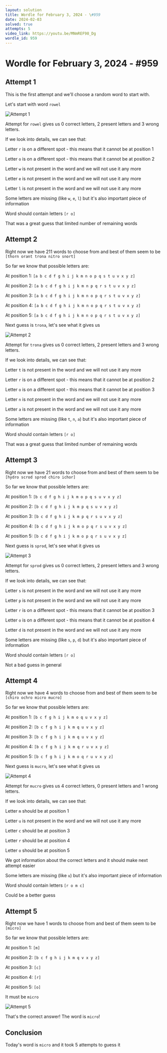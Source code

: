 ```yaml
---
layout: solution
title: Wordle for February 3, 2024 - \#959
date: 2024-02-03
solved: true
attempts: 5
video_link: https://youtu.be/MNmREF98_Dg
wordle_id: 959
---
```


# Wordle for February 3, 2024 - \#959

## Attempt 1

This is the first attempt and we'll choose a random word to start with.

Let's start with word `rowel`

![Attempt 1](2024-02-03/attempt-1.png)

Attempt for `rowel` gives us 0 correct letters, 2 present letters and 3 wrong letters.

If we look into details, we can see that:

Letter `r` is on a different spot - this means that it cannot be at position 1

Letter `o` is on a different spot - this means that it cannot be at position 2

Letter `w` is not present in the word and we will not use it any more

Letter `e` is not present in the word and we will not use it any more

Letter `l` is not present in the word and we will not use it any more

Some letters are missing (like `w`, `e`, `l`) but it's also important piece of information

Word should contain letters `[r o]`

That was a great guess that limited number of remaining words



## Attempt 2

Right now we have 211 words to choose from and best of them seem to be `[thorn orant trona nitro snort]`

So far we know that possible letters are:

At position 1: `[a b c d f g h i j k m n o p q s t u v x y z]`

At position 2: `[a b c d f g h i j k m n p q r s t u v x y z]`

At position 3: `[a b c d f g h i j k m n o p q r s t u v x y z]`

At position 4: `[a b c d f g h i j k m n o p q r s t u v x y z]`

At position 5: `[a b c d f g h i j k m n o p q r s t u v x y z]`

Next guess is `trona`, let's see what it gives us

![Attempt 2](2024-02-03/attempt-2.png)

Attempt for `trona` gives us 0 correct letters, 2 present letters and 3 wrong letters.

If we look into details, we can see that:

Letter `t` is not present in the word and we will not use it any more

Letter `r` is on a different spot - this means that it cannot be at position 2

Letter `o` is on a different spot - this means that it cannot be at position 3

Letter `n` is not present in the word and we will not use it any more

Letter `a` is not present in the word and we will not use it any more

Some letters are missing (like `t`, `n`, `a`) but it's also important piece of information

Word should contain letters `[r o]`

That was a great guess that limited number of remaining words



## Attempt 3

Right now we have 21 words to choose from and best of them seem to be `[hydro scrod sprod chiro ichor]`

So far we know that possible letters are:

At position 1: `[b c d f g h i j k m o p q s u v x y z]`

At position 2: `[b c d f g h i j k m p q s u v x y z]`

At position 3: `[b c d f g h i j k m p q r s u v x y z]`

At position 4: `[b c d f g h i j k m o p q r s u v x y z]`

At position 5: `[b c d f g h i j k m o p q r s u v x y z]`

Next guess is `sprod`, let's see what it gives us

![Attempt 3](2024-02-03/attempt-3.png)

Attempt for `sprod` gives us 0 correct letters, 2 present letters and 3 wrong letters.

If we look into details, we can see that:

Letter `s` is not present in the word and we will not use it any more

Letter `p` is not present in the word and we will not use it any more

Letter `r` is on a different spot - this means that it cannot be at position 3

Letter `o` is on a different spot - this means that it cannot be at position 4

Letter `d` is not present in the word and we will not use it any more

Some letters are missing (like `s`, `p`, `d`) but it's also important piece of information

Word should contain letters `[r o]`

Not a bad guess in general



## Attempt 4

Right now we have 4 words to choose from and best of them seem to be `[chiro ochro micro mucro]`

So far we know that possible letters are:

At position 1: `[b c f g h i j k m o q u v x y z]`

At position 2: `[b c f g h i j k m q u v x y z]`

At position 3: `[b c f g h i j k m q u v x y z]`

At position 4: `[b c f g h i j k m q r u v x y z]`

At position 5: `[b c f g h i j k m o q r u v x y z]`

Next guess is `mucro`, let's see what it gives us

![Attempt 4](2024-02-03/attempt-4.png)

Attempt for `mucro` gives us 4 correct letters, 0 present letters and 1 wrong letters.

If we look into details, we can see that:

Letter `m` should be at position 1

Letter `u` is not present in the word and we will not use it any more

Letter `c` should be at position 3

Letter `r` should be at position 4

Letter `o` should be at position 5

We got information about the correct letters and it should make next attempt easier

Some letters are missing (like `u`) but it's also important piece of information

Word should contain letters `[r o m c]`

Could be a better guess



## Attempt 5

Right now we have 1 words to choose from and best of them seem to be `[micro]`

So far we know that possible letters are:

At position 1: `[m]`

At position 2: `[b c f g h i j k m q v x y z]`

At position 3: `[c]`

At position 4: `[r]`

At position 5: `[o]`

It must be `micro`

![Attempt 5](2024-02-03/attempt-5.png)

That's the correct answer! The word is `micro`!

## Conclusion

Today's word is `micro` and it took 5 attempts to guess it

